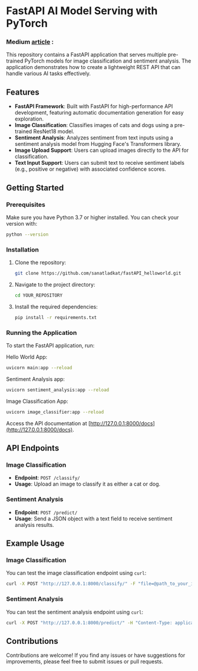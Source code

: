 # FastAPI AI Model Serving with PyTorch
### Medium [article](http://127.0.0.1:8000/docs) : 

This repository contains a FastAPI application that serves multiple pre-trained PyTorch models for image classification and sentiment analysis. The application demonstrates how to create a lightweight REST API that can handle various AI tasks effectively.

## Features

- **FastAPI Framework**: Built with FastAPI for high-performance API development, featuring automatic documentation generation for easy exploration.
- **Image Classification**: Classifies images of cats and dogs using a pre-trained ResNet18 model.
- **Sentiment Analysis**: Analyzes sentiment from text inputs using a sentiment analysis model from Hugging Face's Transformers library.
- **Image Upload Support**: Users can upload images directly to the API for classification.
- **Text Input Support**: Users can submit text to receive sentiment labels (e.g., positive or negative) with associated confidence scores.

## Getting Started

### Prerequisites

Make sure you have Python 3.7 or higher installed. You can check your version with:

```bash
python --version
```

### Installation

1. Clone the repository:

    ```bash
    git clone https://github.com/sanatladkat/fastAPI_helloworld.git
    ```

2. Navigate to the project directory:

    ```bash
    cd YOUR_REPOSITORY
    ```

3. Install the required dependencies:

    ```bash
    pip install -r requirements.txt
    ```

### Running the Application

To start the FastAPI application, run:

Hello World App:
```bash
uvicorn main:app --reload
```

Sentiment Analysis app:
```bash
uvicorn sentiment_analysis:app --reload
```

Image Classification App:
```bash
uvicorn image_classifier:app --reload
```

Access the API documentation at [http://127.0.0.1:8000/docs](http://127.0.0.1:8000/docs).

## API Endpoints

### Image Classification

- **Endpoint**: `POST /classify/`
- **Usage**: Upload an image to classify it as either a cat or dog.

### Sentiment Analysis

- **Endpoint**: `POST /predict/`
- **Usage**: Send a JSON object with a text field to receive sentiment analysis results.

## Example Usage

### Image Classification

You can test the image classification endpoint using `curl`:

```bash
curl -X POST "http://127.0.0.1:8000/classify/" -F "file=@path_to_your_image.jpg"
```

### Sentiment Analysis

You can test the sentiment analysis endpoint using `curl`:

```bash
curl -X POST "http://127.0.0.1:8000/predict/" -H "Content-Type: application/json" -d '{"text": "I love using FastAPI!"}'
```

## Contributions

Contributions are welcome! If you find any issues or have suggestions for improvements, please feel free to submit issues or pull requests.